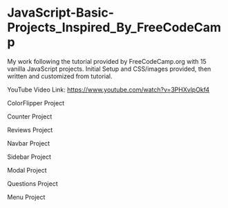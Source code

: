 # JavaScript-Basic-Projects_Inspired_By_FreeCodeCamp
 My work following the tutorial provided by FreeCodeCamp.org with 15 vanilla JavaScript projects. Initial Setup and CSS/images provided, then written and customized from tutorial.

YouTube Video Link: https://www.youtube.com/watch?v=3PHXvlpOkf4

ColorFlipper Project

Counter Project

Reviews Project

Navbar Project

Sidebar Project

Modal Project

Questions Project

Menu Project
